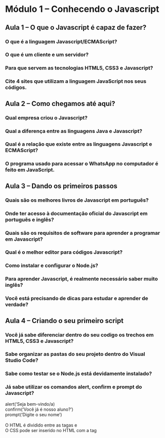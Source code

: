 # Módulo 1 – Conhecendo o Javascript

## Aula 1 – O que o Javascript é capaz de fazer?

### O que é a linguagem Javascript/ECMAScript?
### O que é um cliente e um servidor?
### Para que servem as tecnologias HTML5, CSS3 e Javascript?
### Cite 4 sites que utilizam a linguagem JavaScript nos seus códigos.


## Aula 2 – Como chegamos até aqui?

### Qual empresa criou o Javascript?
### Qual a diferença entre as linguagens Java e Javascript?
### Qual é a relação que existe entre as linguagens Javascript e ECMAScript?
### O programa usado para acessar o WhatsApp no computador é feito em JavaScript.


## Aula 3 – Dando os primeiros passos

### Quais são os melhores livros de Javascript em português?
### Onde ter acesso à documentação oficial do Javascript em português e inglês?
### Quais são os requisitos de software para aprender a programar em Javascript?
### Qual é o melhor editor para códigos Javascript?
### Como instalar e configurar o Node.js?
### Para aprender Javascript, é realmente necessário saber muito inglês?
### Você está precisando de dicas para estudar e aprender de verdade?


## Aula 4 – Criando o seu primeiro script

### Você já sabe diferenciar dentro do seu codigo os trechos em HTML5, CSS3 e Javascript?
### Sabe organizar as pastas do seu projeto dentro do Visual Studio Code?
### Sabe como testar se o Node.js está devidamente instalado?

### Já sabe utilizar os comandos alert, confirm e prompt do Javascript?

alert(‘Seja bem-vindo/a)
<br>confirm(‘Você já é nosso aluno?’)
<br>prompt(‘Digite o seu nome’)
<br>
<br>O HTML é dividido entre as tagas <head> e <body>
<br>O CSS pode ser inserido no HTML com a tag <style>
<br>O JavaScript pode ser inserido no HTML com a tag <script>

# Módulo 2 – Comandos Básicos do Javascript

## Aula 5 – Variáveis e Tipos Primitivos

### Como criar comentários?

//            → uma única linha de código
<br>/*    
<br>*/    → mais de uma linha de código

### O que são variáveis?

A memória do computador tem espaços delimitados para receber valores (assim como vagas no estacionamento).

### Como declarar variáveis no Javascript?

A vaga a1 = carro1
<br>(leia: a vaga a1 recebe o carro1)
<br>a1 = carro2
<br>(o carro1 saiu e entrou o carro2)
<br>a1 = null
<br>(a vaga está nula)
<br>
<br>var n1 = 5
<br>var n2 = 8.5
<br>var n3 = 15 
<br>
<br>var s1 = “São Paulo”
<br>var s2 = ‘Lumpa’
<br>var s3 = `Janeiro`

### Regras para nomear as variáveis

<ul>
  <li>Podem começar com letra, $ ou _</li>
  <li>Não podem começar com números</li>
  <li>É possível usar letras ou números</li>
  <li>É possível usar acentos e símbolos</li>
  <li>Não podem conter espaços</li>
  <li>Não podem ser palavras reservadas</li>
</ul>

### Para entrar no Node, você vai precisar entrar no VS Code e digitar “crtl + shift + `” 

<ul>
  <li>digitar: node</li>
  <li>para limpar tela: ctrl + l</li>
  <li>para sair: .exit</li>
</ul>

### Quais são os tipos primitivos do Javascript?

#### Os tipos primordiais:

<ul>
  <li>Number:   5     18    -12    3.14</li>
  <li>String: “Google”    ‘Javascript’    `Maria`    ‘12553-120’</li>
  <li>Boolean: true     false</li>
</ul>
  
#### Outros tipos:

<ul> 
  <li>Tipos internos de Number:</li>
      <ul> 
        <li>Infinity</li>
        <li>NaN (not a number)</li>
      </ul>
  <li>Null</li>
  <li>Undefined</li>
  <li>Tipo interno de Object</li>
      <ul> 
        <li>Array</li>
      </ul>
  <li>Function</li>
</ul>
 
### Como conferir qual o tipo da variável que foi declarada?

typeof  → saber qual é o tipo da variavel
<br>Colocar no terminal (Node): 
<br>var num = 200
<br>typeof num

### Consegue entender o que significa colocar um valor null dentro de uma variável em Javascript?

Null é representa um valor nulo ou vazio, e aponta para um objeto inexistente.
  


  
  
# Módulo 3 – Entendendo o DOM
